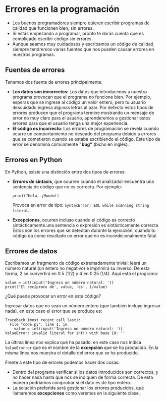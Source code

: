 # Errores en la programación

* Los buenos programadores siempre quieren escribir programas de calidad que funcionen bien, sin errores.
* Si estás empezando a programar, pronto te darás cuenta que es complicado escribir código sin errores.
* Aunque seamos muy cuidadosos y escribamos un código de calidad, siempre tendremos varias fuentes que nos pueden causar errores en nuestros programas.

## Fuentes de errores

Tenemos dos fuente de errores principalmente:

* **Los datos son incorrectos**: Los datos que introducimos a nuestro programa provocan que el programa no funcione bien. Por ejemplo, esperas que se ingrese al código un valor entero, pero tu usuario descuidado ingresa algunas letras al azar.
Por defecto estos tipos de errores producen que el programa termine mostrando un mensaje de error no muy claro para el usuario, aprenderemos a gestionar estos errores para que el usuario tenga una mejor experiencia.
* **El código es incorrecto**: Los errores de programación se revela cuando ocurre un comportamiento no deseado del programa debido a errores que se cometieron cuando se estaba escribiendo el código. Este tipo de error se denomina comúnmente **"bug"** (bicho en inglés).

## Errores en Python

En Python, existe una distinción entre dos tipos de errores:

* **Errores de sintaxis**, que ocurren cuando el analizador encuentra una sentencia de código que no es correcta. Por ejemplo:

    ```
    print("Hola, ¡Mundo!)
    ```
    Provoca en error de tipo: `SyntaxError: EOL while scanning string literal`.
* **Excepciones**, ocurren incluso cuando el código es correcto sintácticamente.una sentencia o expresión es sintácticamente correcta. Estos son los errores que se detectan durante la ejecución, cuando tu código da como resultado un error que no es incondicionalmente fatal.

## Errores de datos

Escribamos un fragmento de código extremadamente trivial: leerá un número natural (un entero no negativo) e imprimirá su inverso. De esta forma, 2 se convertirá en 0.5 (1/2) y 4 en 0.25 (1/4). Aquí está el programa:

```
value = int(input('Ingresa un número natural: '))
print('El recíproco de', value, 'es', 1/value)
```

¿Qué puede provocar un error en este código?

Ingresar datos que no sean un número entero (que también incluye ingresar nada). en este caso el error que se produce es:
```
Traceback (most recent call last):
  File "code.py", line 1, in 
    value = int(input('Ingresa un número natural: '))
ValueError: invalid literal for int() with base 10: ''
```

La última línea nos explica qué ha pasado: en este caso nos indica `ValueErorror` que es el nombre de la **excepción** que se ha producido. En la misma línea nos muestra el detalle del error que se ha producido.

Frente a este tipo de errores podemos hacer dos cosas:

* Dentro del programa verificar si los datos introducidos son correctos, y no hacer nada hasta que nos se indiquen de forma correcta. De esta manera podríamos comprobar si el dato es de tipo entero. 
* La solución preferida será gestionar los errores producidos, que llamaremos **excepciones** como veremos en la siguiente clase.


